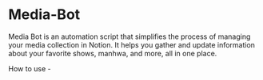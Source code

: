 # Media-Bot
Media Bot is an automation script that simplifies the process of managing your media collection in Notion. It helps you gather and update information about your favorite shows, manhwa, and more, all in one place.

How to use - 
